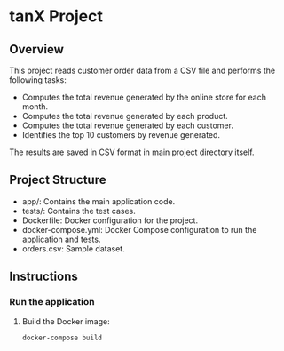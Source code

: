 # tanX Project

## Overview
This project reads customer order data from a CSV file and performs the following tasks:
- Computes the total revenue generated by the online store for each month.
- Computes the total revenue generated by each product.
- Computes the total revenue generated by each customer.
- Identifies the top 10 customers by revenue generated.

The results are saved in CSV format in main project directory itself.

## Project Structure
- app/: Contains the main application code.
- tests/: Contains the test cases.
- Dockerfile: Docker configuration for the project.
- docker-compose.yml: Docker Compose configuration to run the application and tests.
- orders.csv: Sample dataset.

## Instructions

### Run the application

1. Build the Docker image:
   ```sh
   docker-compose build